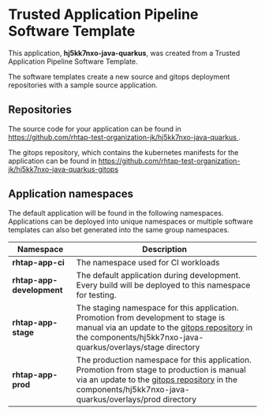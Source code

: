 # Trusted Application Pipeline Software Template

This application, **hj5kk7nxo-java-quarkus**, was created from a Trusted Application Pipeline Software Template.

The software templates create a new source and gitops deployment repositories with a sample source application. 

## Repositories

The source code for your application can be found in [https://github.com/rhtap-test-organization-jk/hj5kk7nxo-java-quarkus ](https://github.com/rhtap-test-organization-jk/hj5kk7nxo-java-quarkus ).
 
The gitops repository, which contains the kubernetes manifests for the application can be found in 
[https://github.com/rhtap-test-organization-jk/hj5kk7nxo-java-quarkus-gitops ](https://github.com/rhtap-test-organization-jk/hj5kk7nxo-java-quarkus-gitops ) 

## Application namespaces 

The default application will be found in the following namespaces. Applications can be deployed into unique namespaces or multiple software templates can also bet generated into the same group namespaces.  

|  Namespace   |  Description   |  
| -------- | -------- |
| **rhtap-app-ci** | The namespace used for CI workloads |
| **rhtap-app-development** | The default application during development. Every build will be deployed to this namespace for testing. |
| **rhtap-app-stage** | The staging namespace for this application. Promotion from development to stage is manual via an update to the [gitops repository](https://github.com/rhtap-test-organization-jk/hj5kk7nxo-java-quarkus-gitops ) in the components/hj5kk7nxo-java-quarkus/overlays/stage directory |
| **rhtap-app-prod** | The production namespace for this application. Promotion from stage to production is manual via an update to the [gitops repository](https://github.com/rhtap-test-organization-jk/hj5kk7nxo-java-quarkus-gitops ) in the components/hj5kk7nxo-java-quarkus/overlays/prod directory |